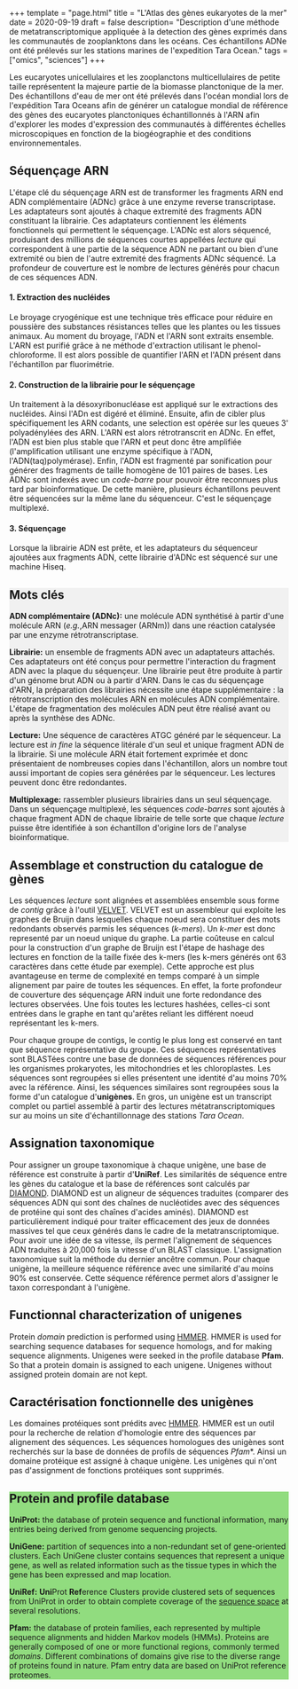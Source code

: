 +++
template = "page.html"
title = "L'Atlas des gènes eukaryotes de la mer"
date =  2020-09-19
draft = false
description= "Description d'une méthode de metatranscriptomique appliquée à la detection des gènes exprimés dans les communautés de zooplanktons dans les océans. Ces échantillons ADNe ont été prélevés sur les stations marines de l'expedition Tara Ocean."
tags = ["omics", "sciences"]
+++


Les eucaryotes unicellulaires et les zooplanctons multicellulaires de petite taille représentent la majeure partie de la biomasse planctonique de la mer. Des échantillons d'eau de mer ont été prélevés dans l'océan mondial lors de l'expédition Tara Oceans afin de générer un catalogue mondial de référence des gènes des eucaryotes planctoniques échantillonnés à l'ARN afin d'explorer les modes d'expression des communautés à différentes échelles microscopiques en fonction de la biogéographie et des conditions environnementales.


## Séquençage ARN

L'étape clé du séquençage ARN est de transformer les fragments ARN end ADN complémentaire (ADNc) grâce à une enzyme reverse transcriptase. Les adaptateurs sont ajoutés à chaque extremité des fragments ADN constituant la librairie. Ces adaptateurs contiennent les éléments fonctionnels qui permettent le séquençage. L'ADNc est alors séquencé, produisant des millions de séquences courtes appellées *lecture* qui correspondent à une partie de la séquence ADN ne partant ou bien d'une extremité ou bien de l'autre extremité des fragments ADNc séquencé. La profondeur de couverture est le nombre de lectures générés pour chacun de ces séquences ADN. 



#### 1. Extraction des nucléides

Le broyage cryogénique est une technique très efficace pour réduire en poussière des substances résistances telles que les plantes ou les tissues animaux. Au moment du broyage, l'ADN et l'ARN sont extraits ensemble. L'ARN est purifié grâce à ne méthode d'extraction utilisant le phenol-chloroforme. Il est alors possible de quantifier l'ARN et l'ADN présent dans l'échantillon par fluorimétrie.


#### 2. Construction de la librairie pour le séquençage

Un traitement à la désoxyribonucléase est appliqué sur le extractions des nucléides. Ainsi l'ADn est digéré et éliminé. Ensuite, afin de cibler plus spécifiquement les ARN codants, une selection est opérée sur les queues 3' polyadénylées des ARN. L'ARN est alors rétrotranscrit en ADNc. En effet, l'ADN est bien plus stable que l'ARN et peut donc être amplifiée (l'amplification utilisant une enzyme spécifique à l'ADN, l'ADN(taq)polymérase). Enfin, l'ADN est fragmenté par sonification pour générer des fragments de taille homogène de 101 paires de bases. Les ADNc sont indexés avec un *code-barre* pour pouvoir être reconnues plus tard par bioinformatique. De cette manière, plusieurs échantillons peuvent être séquencées sur la même lane du séquenceur. C'est le séquençage multiplexé.


#### 3. Séquençage

Lorsque la librairie ADN est prête, et les adaptateurs du séquenceur ajoutées aux fragments ADN, cette librairie d'ADNc est séquencé sur une machine Hiseq.


<div style="background: #f1f1f1 ;">

## Mots clés
**ADN complémentaire (ADNc):** une molécule ADN synthétisé à partir d'une molécule ARN (*e.g.*,ARN messager (ARNm)) dans une réaction catalysée par une enzyme rétrotranscriptase.

**Librairie:** un ensemble de fragments ADN avec un adaptateurs attachés. Ces adaptateurs ont été conçus pour permettre l'interaction du fragment ADN avec la plaque du séquençeur. Une librairie peut être produite à partir d'un génome brut ADN ou à partir d'ARN. Dans le cas du séquençage d'ARN, la préparation des librairies nécessite une étape supplémentaire : la rétrotranscription des molécules ARN en molécules ADN complémentaire. L'étape de fragmentation des molécules ADN peut être réalisé avant ou après la synthèse des ADNc.

**Lecture:**  Une séquence de caractères ATGC généré par le séquenceur. La lecture est *in fine* la séquence litérale d'un seul et unique fragment ADN de la librairie. Si une molécule ARN était fortement exprimée et donc présentaient de nombreuses copies dans l'échantillon, alors un nombre tout aussi important de copies sera générées par le séquenceur. Les lectures peuvent donc être redondantes.

**Multiplexage:** rassembler plusieurs librairies dans un seul séquençage. Dans un séquençage multiplexé, les séquences *code-barres* sont ajoutés à chaque fragment ADN de chaque librairie de telle sorte que chaque *lecture* puisse être identifiée à son échantillon d'origine lors de l'analyse bioinformatique.

</div>


## Assemblage et construction du catalogue de gènes

Les séquences *lecture* sont alignées et assemblées ensemble sous forme de *contig* grâce à l'outil [VELVET](https://www.ebi.ac.uk/~zerbino/velvet/). VELVET est un assembleur qui exploite les graphes de Bruijn dans lesquelles chaque noeud sera constituer des mots redondants observés parmis les séquences (*k-mers*). Un *k-mer* est donc representé par un noeud unique du graphe. La partie coûteuse en calcul pour la construction d'un graphe de Bruijn est l'étape de hashage des lectures en fonction de la taille fixée des k-mers (les k-mers générés ont 63 caractères dans cette étude par exemple). Cette approche est plus avantageuse en terme de complexité en temps comparé à un simple alignement par paire de toutes les séquences. En effet, la forte profondeur de couverture des séquençage ARN induit une forte redondance des lectures observées. Une fois toutes les lectures hashées, celles-ci sont entrées dans le graphe en tant qu'arêtes reliant les différent noeud représentant les k-mers.

Pour chaque groupe de contigs, le contig le plus long est conservé en tant que séquence représentative du groupe. Ces séquences représentatives sont BLASTées contre une base de données de séquences références pour les organismes prokaryotes, les mitochondries et les chloroplastes. Les séquences sont regroupées si elles présentent une identité d'au moins 70% avec la référence. Ainsi, les séquences similaires sont regroupées sous la forme d'un catalogue d'**unigènes**. En gros, un unigène est un transcript complet ou partiel assemblé à partir des lectures métatranscriptomiques sur au moins un site d'échantillonnage des stations *Tara Ocean*.


## Assignation taxonomique

Pour assigner un groupe taxonomique à chaque unigène, une base de référence est construite à partir d'**UniRef**. Les similarités de séquence entre les gènes du catalogue et la base de références sont calculés par [DIAMOND](http://www.diamondsearch.org/index.php). DIAMOND est un aligneur de séquences traduites (comparer des séquences ADN qui sont des chaînes de nucléotides avec des séquences de protéine qui sont des chaînes d'acides aminés). DIAMOND est particulièrement indiqué pour traiter efficacement des jeux de données massives tel que ceux générés dans le cadre de la metatranscriptomique. Pour avoir une idée de sa vitesse, ils permet l'alignement de séquences ADN traduites à 20,000 fois la vitesse d'un BLAST classique. L'assignation taxonomique suit la méthode du dernier ancêtre commun. Pour chaque unigène, la meilleure séquence référence avec une similarité d'au moins 90% est conservée. Cette séquence référence permet alors d'assigner le taxon correspondant à l'unigène.


## Functionnal characterization of unigenes

Protein *domain* prediction is performed using [HMMER](http://hmmer.org/). HMMER is used for searching sequence databases for sequence homologs, and for making sequence alignments. Unigenes were seeked in the profile database **Pfam**. So that a protein domain is assigned to each unigene. Unigenes without assigned protein domain are not kept.


## Caractérisation fonctionnelle des unigènes

Les domaines protéiques sont prédits avec [HMMER](http://hmmer.org/). HMMER est un outil pour la recherche de relation d'homologie entre des séquences par alignement des séquences. Les séquences homologues des unigènes sont recherchés sur la base de données de profils de séquences *Pfam**. Ainsi un domaine protéique est assigné à chaque unigène. Les unigènes qui n'ont pas d'assignment de fonctions protéiques sont supprimés.



<div style="background: #91DC7F; ">

## Protein and profile database

**UniProt:** the database of protein sequence and functional information, many entries being derived from genome sequencing projects.

**UniGene:** partition of sequences into a non-redundant set of gene-oriented clusters. Each UniGene cluster contains sequences that represent a unique gene, as well as related information such as the tissue types in which the gene has been expressed and map location.

**UniRef:** **Uni**Prot **Ref**erence Clusters provide clustered sets of sequences from UniProt in order to obtain complete coverage of the [sequence space](https://en.wikipedia.org/wiki/Sequence_space_(evolution)) at several resolutions.

**Pfam:** the database of protein families, each represented by multiple sequence alignments and hidden Markov models (HMMs). Proteins are generally composed of one or more functional regions, commonly termed *domains*. Different combinations of domains give rise to the diverse range of proteins found in nature. Pfam entry data are based on UniProt reference proteomes.

</div>

